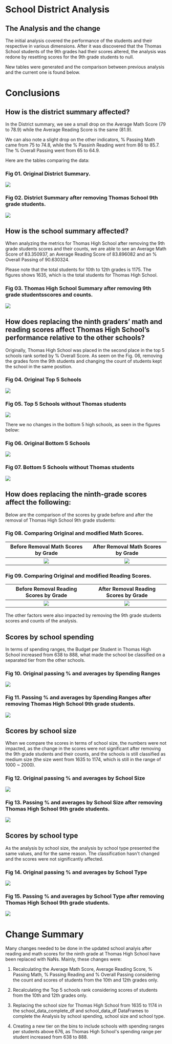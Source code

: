 # School District Analysis

## The Analysis and the change
The initial analysis covered the performance of the students and their respective in various dimensions. After it was discovered that the Thomas School students of the 9th grades had their scores altered, the analysis was redone by resetting scores for the 9th grade students to null.

New tables were generated and the comparison between previous analysis and the current one is found below.

# Conclusions

## How is the district summary affected?

In the District summary, we see a small drop on the Average Math Score (79 to 78.9) while the Average Reading Score is the same (81.9).

We can also note a slight drop on the other indicators, % Passing Math came from 75 to 74.8, while the % Passinh Reading went from 86 to 85.7.
The % Overall Passing went from 65 to 64.9.

Here are the tables comparing the data:

### Fig 01. Original District Summary.
![](Images/01_district_summary.png)

### Fig 02. District Summary after removing Thomas School 9th grade students.
![](Images/01_district_summary_new.png)


## How is the school summary affected?

When analyzing the metrics for Thomas High School after removing the 9th grade students scores and their counts, we are able to see an Average Math Score of 83.350937, an Average Reading Score of 83.896082 and an % Overall Passing of 90.630324.

Please note that the total students for 10th to 12th grades is 1175. The figures shows 1635, which is the total students for Thomas High School.

### Fig 03. Thomas High School Summary after removing 9th grade studentsscores and counts.
![](Images/02_school_summary_new.png)


## How does replacing the ninth graders’ math and reading scores affect Thomas High School’s performance relative to the other schools?

Originally, Thomas High School was placed in the second place in the top 5 schools rank sorted by % Overall Score. As seem on the Fig. 06, removing the grades form the 9th students and changing the count of students kept the school in the same position.

### Fig 04. Original Top 5 Schools
![](Images/03_top_5_schools.png)

### Fig 05. Top 5 Schools without Thomas students
![](Images/03_top_5_schools_new.png)

There we no changes in the bottom 5 high schools, as seen in the figures below:

### Fig 06. Original Bottom 5 Schools
![](Images/04_bottom_5_schools.png)

### Fig 07. Bottom 5 Schools without Thomas students
![](Images/04_bottom_5_schools_new.png)


## How does replacing the ninth-grade scores affect the following:

Below are the comparison of the scores by grade before and after the removal of Thomas High School 9th grade students:

### Fig 08. Comparing Original and modified Math Scores.

Before Removal Math Scores by Grade | After Removal Math Scores by Grade
:-------------------------:|:-------------------------:
![](Images/05_math_scores_by_grade.png)  |  ![](/Images/05_math_scores_by_grade_new.png)


### Fig 09. Comparing Original and modified Reading Scores.
Before Removal Reading Scores by Grade | After Removal Reading Scores by Grade 
:-------------------------:|:-------------------------:
![](Images/06_reading_scores_by_grade.png)  |  ![](/Images/06_reading_scores_by_grade_new.png)


The other factors were also impacted by removing the 9th grade students scores and counts of the analysis.

## Scores by school spending

In terms of spending ranges, the Budget per Student in Thomas High School increased from 638 to 888, what made the school be classified on a separated tier from the other schools.

### Fig 10. Original passing % and averages by Spending Ranges
![](Images/07_score_by_spending_ranges.png)

### Fig 11. Passing % and averages by Spending Ranges after removing Thomas High School 9th grade students.
![](Images/07_score_by_spending_ranges_new.png)


## Scores by school size

When we compare the scores in terms of school size, the numbers were not impacted, as the change in the scores were not significant after removing the 9th grade students and their counts, and the schools is still classified as medium size (the size went from 1635 to 1174, which is still in the range of 1000 ~ 2000).

### Fig 12. Original passing % and averages by School Size
![](Images/08_score_by_school_size.png)

### Fig 13. Passing % and averages by School Size after removing Thomas High School 9th grade students.
![](Images/08_score_by_school_size_new.png)



## Scores by school type
As the analysis by school size, the analysis by school type presented the same values, and for the same reason. The classification hasn't changed and the scores were not significantly affected.

### Fig 14. Original passing % and averages by School Type
![](Images/09_score_by_school_type.png)

### Fig 15. Passing % and averages by School Type after removing Thomas High School 9th grade students.
![](Images/09_score_by_school_type_new.png)


# Change Summary

Many changes needed to be done in the updated school analyis after reading and math scores for the ninth grade at Thomas High School have been replaced with NaNs. Mainly, these changes were:

1. Recalculating the Average Math Score, Average Reading Score, % Passing Math, % Passing Reading and % Overall Passing considering the count and scores of students from the 10th and 12th grades only.

2. Recalculating the Top 5 schools rank considering scores of students from the 10th and 12th grades only.

3. Replacing the school size for Thomas High School from 1635 to 1174 in the school_data_complete_df and school_data_df DataFrames to complete the Analysis by school spending, school size and school type.

4. Creating a new tier on the bins to include schools with spending ranges per students above 676, as Thomas High School's spending range per student increased from 638 to 888.







